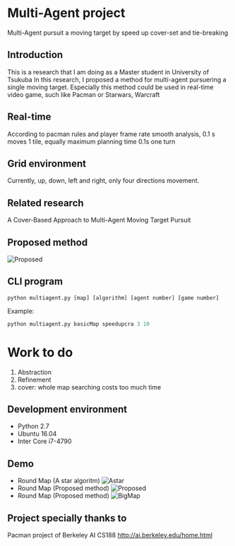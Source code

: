 # Multi-Agent project
Multi-Agent pursuit a moving target by speed up cover-set and tie-breaking
## Introduction
This is a research that I am doing as a Master student in University of Tsukuba
In this research, I proposed a method for multi-agent pursuering a single moving target.
Especially this method could be used in real-time video game, such like Pacman or Starwars, Warcraft 
## Real-time
According to pacman rules and player frame rate smooth analysis,
0.1 s moves 1 tile, equally maximum planning time 0.1s one turn
## Grid environment
Currently, up, down, left and right, only four directions movement. 
## Related research
A Cover-Based Approach to Multi-Agent Moving Target Pursuit
## Proposed method
![Proposed](https://github.com/namidairo777/xiao_multiagent/blob/master/documents/speedup_cover_heuristic.png)
## CLI program
	python multiagent.py [map] [algorithm] [agent number] [game number]
Example: 
```python
python multiagent.py basicMap speedupcra 3 10
```
# Work to do
1. Abstraction
2. Refinement
3. cover: whole map searching costs too much time
## Development environment
- Python 2.7
- Ubuntu 16.04
- Inter Core i7-4790
## Demo
- Round Map (A star algoritm)
![Astar](https://github.com/namidairo777/xiao_multiagent/blob/master/documents/astar.png)
- Round Map (Proposed method)
![Proposed](https://github.com/namidairo777/xiao_multiagent/blob/master/documents/speedupcra.gif)
- Round Map (Proposed method)
![BigMap](https://github.com/namidairo777/xiao_multiagent/blob/master/documents/bigMap.gif)
## Project specially thanks to 
Pacman project of Berkeley AI CS188
http://ai.berkeley.edu/home.html
